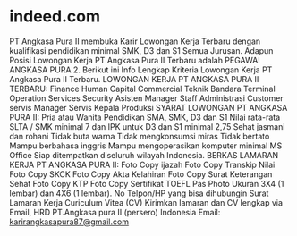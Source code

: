 # indeed.com
PT Angkasa Pura II membuka Karir Lowongan Kerja Terbaru dengan kualifikasi pendidikan minimal SMK, D3 dan S1 Semua Jurusan. Adapun Posisi Lowongan Kerja PT Angkasa Pura II Terbaru adalah PEGAWAI ANGKASA PURA 2. Berikut ini Info Lengkap Kriteria Lowongan Kerja PT Angkasa Pura II Terbaru. LOWONGAN KERJA PT ANGKASA PURA II TERBARU: Finance Human Capital Commercial Teknik Bandara Terminal Operation Services Security Asisten Manager Staff Administrasi Customer servis Manager Servis Kepala Produksi SYARAT LOWONGAN PT ANGKASA PURA II: Pria atau Wanita Pendidikan SMA, SMK, D3 dan S1 Nilai rata-rata SLTA / SMK minimal 7 dan IPK untuk D3 dan S1 minimal 2,75 Sehat jasmani dan rohani Tidak buta warna Tidak mengkonsumsi miras Tidak bertato Mampu berbahasa inggris Mampu mengoperasikan komputer minimal MS Office Siap  ditempatkan diseluruh wilayah Indonesia.  BERKAS LAMARAN KERJA PT ANGKASA PURA II: Foto Copy ijazah Foto Copy Transkip Nilai Foto Copy SKCK Foto Copy Akta Kelahiran Foto Copy Surat Keterangan Sehat Foto Copy KTP Foto Copy Sertifikat TOEFL Pas Photo Ukuran 3X4 (1 lembar) dan 4X6 (1 lembar). No Telpon/HP yang bisa dihubungin Surat Lamaran Kerja Curiculum Vitea (CV) Kirimkan lamaran dan CV lengkap via Email, HRD PT.Angkasa pura II (persero) Indonesia Email:   karirangkasapura87@gmail.com

